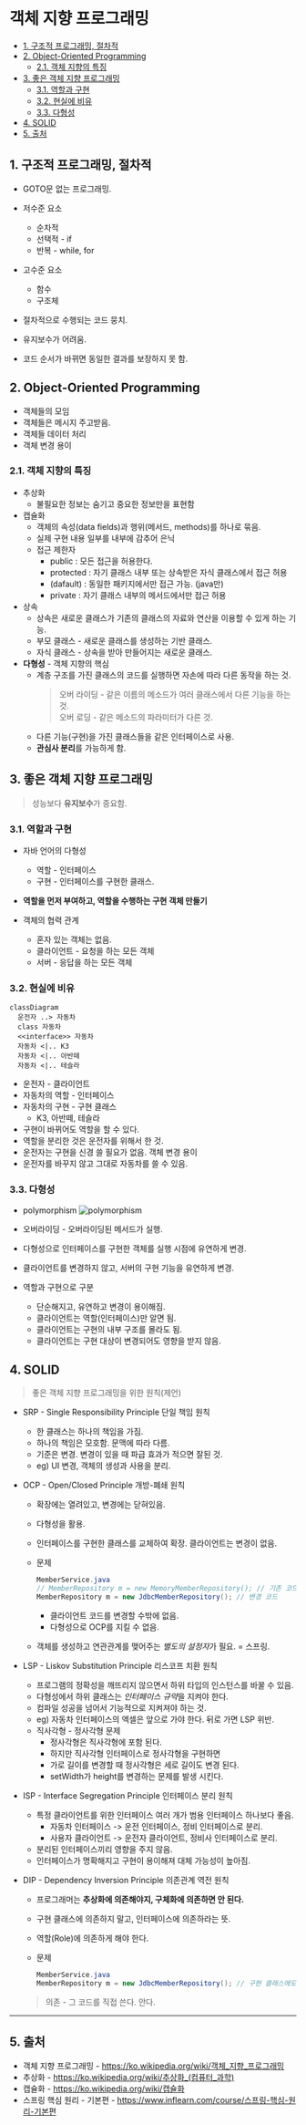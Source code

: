 # 객체 지향 프로그래밍

- [1. 구조적 프로그래밍, 절차적](#1-구조적-프로그래밍-절차적)
- [2. Object-Oriented Programming](#2-object-oriented-programming)
  - [2.1. 객체 지향의 특징](#21-객체-지향의-특징)
- [3. 좋은 객체 지향 프로그래밍](#3-좋은-객체-지향-프로그래밍)
  - [3.1. 역할과 구현](#31-역할과-구현)
  - [3.2. 현실에 비유](#32-현실에-비유)
  - [3.3. 다형성](#33-다형성)
- [4. SOLID](#4-solid)
- [5. 출처](#5-출처)

## 1. 구조적 프로그래밍, 절차적

- GOTO문 없는 프로그래밍.

- 저수준 요소
  - 순차적
  - 선택적 - if
  - 반복 - while, for
- 고수준 요소

  - 함수
  - 구조체

- 절차적으로 수행되는 코드 뭉치.
- 유지보수가 어려움.
- 코드 순서가 바뀌면 동일한 결과를 보장하지 못 함.

## 2. Object-Oriented Programming

- 객체들의 모임
- 객체들은 메시지 주고받음.
- 객체들 데이터 처리
- 객체 변경 용이

### 2.1. 객체 지향의 특징

- 추상화
  - 불필요한 정보는 숨기고 중요한 정보만을 표현함
- 캡슐화
  - 객체의 속성(data fields)과 행위(메서드, methods)를 하나로 묶음.
  - 실제 구현 내용 일부를 내부에 감추어 은닉
  - 접근 제한자
    - public : 모든 접근을 허용한다.
    - protected : 자기 클래스 내부 또는 상속받은 자식 클래스에서 접근 허용
    - (dafault) : 동일한 패키지에서만 접근 가능. (java만)
    - private : 자기 클래스 내부의 메서드에서만 접근 허용
- 상속
  - 상속은 새로운 클래스가 기존의 클래스의 자료와 연산을 이용할 수 있게 하는 기능.
  - 부모 클래스 - 새로운 클래스를 생성하는 기반 클래스.
  - 자식 클래스 - 상속을 받아 만들어지는 새로운 클래스.
- **다형성** - 객체 지향의 핵심
  - 계층 구조를 가진 클래스의 코드를 실행하면 자손에 따라 다른 동작을 하는 것.
    > 오버 라이딩 - 같은 이름의 메소드가 여러 클래스에서 다른 기능을 하는 것.  
    > 오버 로딩 - 같은 메소드의 파라미터가 다른 것.
  - 다른 기능(구현)을 가진 클래스들을 같은 인터페이스로 사용.
  - **관심사 분리**를 가능하게 함.

## 3. 좋은 객체 지향 프로그래밍

> 성능보다 **유지보수**가 중요함.

### 3.1. 역할과 구현

- 자바 언어의 다형성
  - 역할 - 인터페이스
  - 구현 - 인터페이스를 구현한 클래스.
- **역할을 먼저 부여하고, 역할을 수행하는 구현 객체 만들기**

- 객체의 협력 관계
  - 혼자 있는 객체는 없음.
  - 클라이언트 - 요청을 하는 모든 객체
  - 서버 - 응답을 하는 모든 객체

### 3.2. 현실에 비유

```mermaid
classDiagram
  운전자 ..> 자동차
  class 자동차
  <<interface>> 자동차
  자동차 <|.. K3
  자동차 <|.. 아반떼
  자동차 <|.. 테슬라
```

- 운전자 - 클라이언트
- 자동차의 역할 - 인터페이스
- 자동차의 구현 - 구현 클래스
  - K3, 아반떼, 테슬라
- 구현이 바뀌어도 역할을 할 수 있다.
- 역할을 분리한 것은 운전자를 위해서 한 것.
- 운전자는 구현을 신경 쓸 필요가 없음. 객체 변경 용이
- 운전자를 바꾸지 않고 그대로 자동차를 쓸 수 있음.

### 3.3. 다형성

- polymorphism
  ![polymorphism](images/polymorphism.png)

- 오버라이딩 - 오버라이딩된 메서드가 실행.
- 다형성으로 인터페이스를 구현한 객체를 실행 시점에 유연하게 변경.
- 클라이언트를 변경하지 않고, 서버의 구현 기능을 유연하게 변경.

- 역할과 구현으로 구분
  - 단순해지고, 유연하고 변경이 용이해짐.
  - 클라이언트는 역할(인터페이스)만 알면 됨.
  - 클라이언트는 구현의 내부 구조를 몰라도 됨.
  - 클라이언트는 구현 대상이 변경되어도 영향을 받지 않음.

## 4. SOLID

> 좋은 객체 지향 프로그래밍을 위한 원칙(제언)

- SRP - Single Responsibility Principle 단일 책임 원칙

  - 한 클래스는 하나의 책임을 가짐.
  - 하나의 책임은 모호함. 문맥에 따라 다름.
  - 기준은 변경. 변경이 있을 때 파급 효과가 적으면 잘된 것.
  - eg) UI 변경, 객체의 생성과 사용을 분리.

- OCP - Open/Closed Principle 개방-폐쇄 원칙

  - 확장에는 열려있고, 변경에는 닫혀있음.
  - 다형성을 활용.
  - 인터페이스를 구현한 클래스를 교체하여 확장. 클라이언트는 변경이 없음.
  - 문제

    ```java
    MemberService.java
    // MemberRepository m = new MemoryMemberRepository(); // 기존 코드
    MemberRepository m = new JdbcMemberRepository(); // 변경 코드
    ```

    - 클라이언트 코드를 변경할 수밖에 없음.
    - 다형성으로 OCP를 지킬 수 없음.

  - 객체를 생성하고 연관관계를 맺어주는 *별도의 설정자*가 필요. = 스프링.

- LSP - Liskov Substitution Principle 리스코프 치환 원칙

  - 프로그램의 정확성을 깨뜨리지 않으면서 하위 타입의 인스턴스를 바꿀 수 있음.
  - 다형성에서 하위 클래스는 *인터페이스 규약*을 지켜야 한다.
  - 컴파일 성공을 넘어서 기능적으로 지켜져야 하는 것.
  - eg) 자동차 인터페이스의 엑셀은 앞으로 가야 한다. 뒤로 가면 LSP 위반.
  - 직사각형 - 정사각형 문제
    - 정사각형은 직사각형에 포함 된다.
    - 하지만 직사각형 인터페이스로 정사각형을 구현하면
    - 가로 길이를 변경할 때 정사각형은 세로 길이도 변경 된다.
    - setWidth가 height를 변경하는 문제를 발생 시킨다.

- ISP - Interface Segregation Principle 인터페이스 분리 원칙

  - 특정 클라이언트를 위한 인터페이스 여러 개가 범용 인터페이스 하나보다 좋음.
    - 자동차 인터페이스 -> 운전 인터페이스, 정비 인터페이스로 분리.
    - 사용자 클라이언트 -> 운전자 클라이언트, 정비사 인터페이스로 분리.
  - 분리된 인터페이스끼리 영향을 주지 않음.
  - 인터페이스가 명확해지고 구현이 용이해져 대체 가능성이 높아짐.

- DIP - Dependency Inversion Principle 의존관계 역전 원칙

  - 프로그래머는 **추상화에 의존해야지, 구체화에 의존하면 안 된다.**
  - 구현 클래스에 의존하지 말고, 인터페이스에 의존하라는 뜻.
  - 역할(Role)에 의존하게 해야 한다.
  - 문제

    ```java
    MemberService.java
    MemberRepository m = new JdbcMemberRepository(); // 구현 클래스에도 의존. DIP위반.
    ```

  > 의존 - 그 코드를 직접 쓴다. 안다.

---

## 5. 출처

- 객체 지향 프로그래밍 - <https://ko.wikipedia.org/wiki/객체_지향_프로그래밍>
- 추상화 - <https://ko.wikipedia.org/wiki/추상화_(컴퓨터_과학)>
- 캡슐화 - <https://ko.wikipedia.org/wiki/캡슐화>
- 스프링 핵심 원리 - 기본편 - <https://www.inflearn.com/course/스프링-핵심-원리-기본편>
